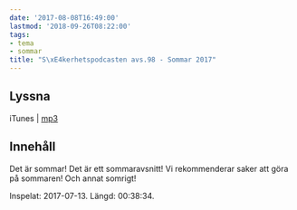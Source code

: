 ```yaml
---
date: '2017-08-08T16:49:00'
lastmod: '2018-09-26T08:22:00'
tags:
- tema
- sommar
title: "S\xE4kerhetspodcasten avs.98 - Sommar 2017"
---
```

## Lyssna

iTunes \| [mp3](http://traffic.libsyn.com/sakerhetspodcasten/2017-07-13_Sommar.mp3)

## Innehåll

Det är sommar! Det är ett sommaravsnitt! Vi rekommenderar saker att göra på sommaren!
Och annat somrigt!

Inspelat: 2017-07-13. Längd: 00:38:34.
